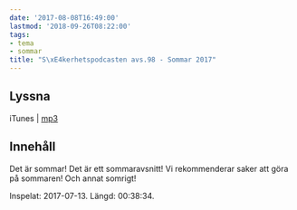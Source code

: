 ```yaml
---
date: '2017-08-08T16:49:00'
lastmod: '2018-09-26T08:22:00'
tags:
- tema
- sommar
title: "S\xE4kerhetspodcasten avs.98 - Sommar 2017"
---
```

## Lyssna

iTunes \| [mp3](http://traffic.libsyn.com/sakerhetspodcasten/2017-07-13_Sommar.mp3)

## Innehåll

Det är sommar! Det är ett sommaravsnitt! Vi rekommenderar saker att göra på sommaren!
Och annat somrigt!

Inspelat: 2017-07-13. Längd: 00:38:34.
